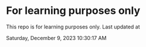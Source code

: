 # For learning purposes only
This repo is for learning purposes only.
Last updated at

Saturday, December 9, 2023 10:30:17 AM

